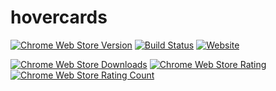 # hovercards
[![Chrome Web Store Version](https://img.shields.io/chrome-web-store/v/dighmiipfpfdfbfmpodcmfdgkkcakbco.svg?maxAge=2592000?style=plastic)](https://chrome.google.com/webstore/detail/hovercards/dighmiipfpfdfbfmpodcmfdgkkcakbco)
[![Build Status](https://travis-ci.com/teamkogg/hovercards.svg?token=YPW2tMrzqALopULxBx4X&branch=master)](https://travis-ci.com/teamkogg/hovercards)
[![Website](https://img.shields.io/website-up-down-green-red/http/hovercards.com.svg?maxAge=2592000)](http://hovercards.com)

[![Chrome Web Store Downloads](https://img.shields.io/chrome-web-store/d/dighmiipfpfdfbfmpodcmfdgkkcakbco.svg?maxAge=2592000)](https://chrome.google.com/webstore/detail/hovercards/dighmiipfpfdfbfmpodcmfdgkkcakbco)
[![Chrome Web Store Rating](https://img.shields.io/chrome-web-store/rating/dighmiipfpfdfbfmpodcmfdgkkcakbco.svg?maxAge=2592000?style=plastic)](https://chrome.google.com/webstore/detail/hovercards/dighmiipfpfdfbfmpodcmfdgkkcakbco/reviews)
[![Chrome Web Store Rating Count](https://img.shields.io/chrome-web-store/rating-count/dighmiipfpfdfbfmpodcmfdgkkcakbco.svg?maxAge=2592000?style=plastic)](https://chrome.google.com/webstore/detail/hovercards/dighmiipfpfdfbfmpodcmfdgkkcakbco/reviews)
